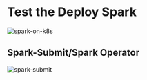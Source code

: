 # Test the Deploy Spark 


![spark-on-k8s](https://blog.cellenza.com/wp-content/uploads/2022/06/Spark-Schema-3-2048x1126.png)

## Spark-Submit/Spark Operator

![spark-submit](https://blog.cellenza.com/wp-content/uploads/2022/06/Spark_submit-operator.jpg)